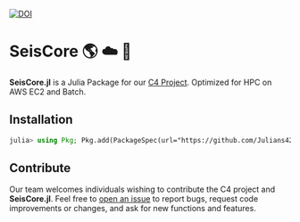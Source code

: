 [![DOI](https://zenodo.org/badge/358739945.svg)](https://doi.org/10.5281/zenodo.15276501)

# SeisCore :earth_americas: :cloud: :ski:
**SeisCore.jl** is a Julia Package for our [C4 Project](https://github.com/Julians42/C4-Project.jl). Optimized for HPC on AWS EC2 and Batch. 

## Installation

```julia
julia> using Pkg; Pkg.add(PackageSpec(url="https://github.com/Julians42/SeisCore.jl", rev="master"))
```


## Contribute 
Our team welcomes individuals wishing to contribute the C4 project and **SeisCore.jl**. Feel free to [open an issue](https://github.com/Julians42/SeisCore.jl/issues/new) to report bugs, request code improvements or changes, and ask for new functions and features. 
